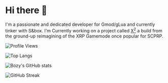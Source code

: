 # Hi there 👋
I'm a passionate and dedicated developer for Gmod/gLua and currently tinker with S&box. I'm Currently working on a project called [X<sup>2</sup>](https://github.com/XSquaredFramework/XSquared) a build from the ground-up reimagining of the XRP Gamemode once popular for SCPRP. 

![Profile Views](https://komarev.com/ghpvc/?username=B0zy&color=blue)

![Top Langs](https://github-readme-stats.vercel.app/api/top-langs/?username=B0zy&layout=compact&theme=dark)

![Bozy's GitHub stats](https://github-readme-stats.vercel.app/api?username=B0zy&show_icons=true&theme=dark)

![GitHub Streak](https://github-readme-streak-stats.herokuapp.com/?user=B0zy&theme=dark)